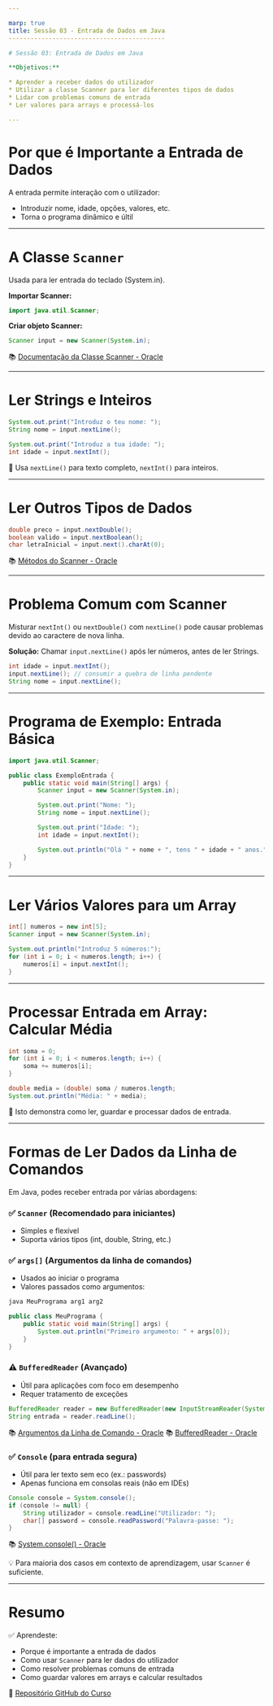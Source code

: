 ```yaml
---

marp: true
title: Sessão 03 - Entrada de Dados em Java
-------------------------------------------

# Sessão 03: Entrada de Dados em Java

**Objetivos:**

* Aprender a receber dados do utilizador
* Utilizar a classe Scanner para ler diferentes tipos de dados
* Lidar com problemas comuns de entrada
* Ler valores para arrays e processá-los

---
```


# Por que é Importante a Entrada de Dados

A entrada permite interação com o utilizador:

* Introduzir nome, idade, opções, valores, etc.
* Torna o programa dinâmico e últil

---

# A Classe `Scanner`

Usada para ler entrada do teclado (System.in).

**Importar Scanner:**

```java
import java.util.Scanner;
```

**Criar objeto Scanner:**

```java
Scanner input = new Scanner(System.in);
```

📚 [Documentação da Classe Scanner - Oracle](https://docs.oracle.com/en/java/javase/24/docs/api/java.base/java/util/Scanner.html)

---

# Ler Strings e Inteiros

```java
System.out.print("Introduz o teu nome: ");
String nome = input.nextLine();

System.out.print("Introduz a tua idade: ");
int idade = input.nextInt();
```

📝 Usa `nextLine()` para texto completo, `nextInt()` para inteiros.

---

# Ler Outros Tipos de Dados

```java
double preco = input.nextDouble();
boolean valido = input.nextBoolean();
char letraInicial = input.next().charAt(0);
```

📚 [Métodos do Scanner - Oracle](https://docs.oracle.com/en/java/javase/24/docs/api/java.base/java/util/Scanner.html)

---

# Problema Comum com Scanner

Misturar `nextInt()` ou `nextDouble()` com `nextLine()` pode causar problemas devido ao caractere de nova linha.

**Solução:**
Chamar `input.nextLine()` após ler números, antes de ler Strings.

```java
int idade = input.nextInt();
input.nextLine(); // consumir a quebra de linha pendente
String nome = input.nextLine();
```

---

# Programa de Exemplo: Entrada Básica

```java
import java.util.Scanner;

public class ExemploEntrada {
    public static void main(String[] args) {
        Scanner input = new Scanner(System.in);

        System.out.print("Nome: ");
        String nome = input.nextLine();

        System.out.print("Idade: ");
        int idade = input.nextInt();

        System.out.println("Olá " + nome + ", tens " + idade + " anos.");
    }
}
```

---

# Ler Vários Valores para um Array

```java
int[] numeros = new int[5];
Scanner input = new Scanner(System.in);

System.out.println("Introduz 5 números:");
for (int i = 0; i < numeros.length; i++) {
    numeros[i] = input.nextInt();
}
```

---

# Processar Entrada em Array: Calcular Média

```java
int soma = 0;
for (int i = 0; i < numeros.length; i++) {
    soma += numeros[i];
}

double media = (double) soma / numeros.length;
System.out.println("Média: " + media);
```

🎯 Isto demonstra como ler, guardar e processar dados de entrada.

---

# Formas de Ler Dados da Linha de Comandos

Em Java, podes receber entrada por várias abordagens:

### ✅ `Scanner` (Recomendado para iniciantes)

* Simples e flexível
* Suporta vários tipos (int, double, String, etc.)

### ✅ `args[]` (Argumentos da linha de comandos)

* Usados ao iniciar o programa
* Valores passados como argumentos:

```bash
java MeuPrograma arg1 arg2
```

```java
public class MeuPrograma {
    public static void main(String[] args) {
        System.out.println("Primeiro argumento: " + args[0]);
    }
}
```

### ⚠️ `BufferedReader` (Avançado)

* Útil para aplicações com foco em desempenho
* Requer tratamento de exceções

```java
BufferedReader reader = new BufferedReader(new InputStreamReader(System.in));
String entrada = reader.readLine();
```

📚 [Argumentos da Linha de Comando - Oracle](https://docs.oracle.com/en/java/javase/24/docs/specs/man/java.html#description-of-command-line-arguments)
📚 [BufferedReader - Oracle](https://docs.oracle.com/en/java/javase/24/docs/api/java.base/java/io/BufferedReader.html)

### ✅ `Console` (para entrada segura)

* Útil para ler texto sem eco (ex.: passwords)
* Apenas funciona em consolas reais (não em IDEs)

```java
Console console = System.console();
if (console != null) {
    String utilizador = console.readLine("Utilizador: ");
    char[] password = console.readPassword("Palavra-passe: ");
}
```

📚 [System.console() - Oracle](https://docs.oracle.com/en/java/javase/24/docs/api/java.base/java/io/Console.html)

💡 Para maioria dos casos em contexto de aprendizagem, usar `Scanner` é suficiente.

---

# Resumo

✅ Aprendeste:

* Porque é importante a entrada de dados
* Como usar `Scanner` para ler dados do utilizador
* Como resolver problemas comuns de entrada
* Como guardar valores em arrays e calcular resultados

🔗 [Repositório GitHub do Curso](https://github.com/NSCarvalho/java-training-course)
